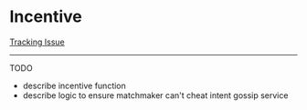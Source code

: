 # Incentive

[Tracking Issue](https://github.com/anomanetwork/anoma/issues/37)

---

TODO
- describe incentive function
- describe logic to ensure matchmaker can't cheat intent gossip service
